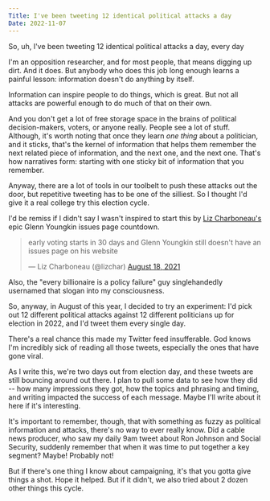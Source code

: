 ```yaml
---
Title: I've been tweeting 12 identical political attacks a day
Date: 2022-11-07
---
```


So, uh, I've been tweeting 12 identical political attacks a day, every day

I'm an opposition researcher, and for most people, that means digging up dirt. And it does. But anybody who does this job long enough learns a painful lesson: information doesn't do anything by itself.

Information can inspire people to do things, which is great. But not all attacks are powerful enough to do much of that on their own. 

And you don't get a lot of free storage space in the brains of political decision-makers, voters, or anyone really. People see a lot of stuff. Although, it's worth noting that once they learn *one thing* about a politician, and it sticks, that's the kernel of information that helps them remember the next related piece of information, and the next one, and the next one. That's how narratives form: starting with one sticky bit of information that you remember. 

Anyway, there are a lot of tools in our toolbelt to push these attacks out the door, but repetitive tweeting has to be one of the silliest. So I thought I'd give it a real college try this election cycle.

I'd be remiss if I didn't say I wasn't inspired to start this by [Liz Charboneau's](https://twitter.com/lizchar) epic Glenn Youngkin issues page countdown. 

<blockquote class="twitter-tweet"><p lang="en" dir="ltr">early voting starts in 30 days and Glenn Youngkin still doesn&#39;t have an issues page on his website</p>&mdash; Liz Charboneau (@lizchar) <a href="https://twitter.com/lizchar/status/1427965984749625347?ref_src=twsrc%5Etfw">August 18, 2021</a></blockquote> <script async src="https://platform.twitter.com/widgets.js" charset="utf-8"></script> 

Also, the "every billionaire is a policy failure" guy singlehandedly usernamed that slogan into my consciousness. 

So, anyway, in August of this year, I decided to try an experiment: I'd pick out 12 different political attacks against 12 different politicians up for election in 2022, and I'd tweet them every single day. 

There's a real chance this made my Twitter feed insufferable. God knows I'm incredibly sick of reading all those tweets, especially the ones that have gone viral.

As I write this, we're two days out from election day, and these tweets are still bouncing around out there. I plan to pull some data to see how they did -- how many impressions they got, how the topics and phrasing and timing, and writing impacted the success of each message. Maybe I'll write about it here if it's interesting. 

It's important to remember, though, that with something as fuzzy as political information and attacks, there's no way to ever really know. Did a cable news producer, who saw my daily 9am tweet about Ron Johnson and Social Security, suddenly remember that when it was time to put together a key segment? Maybe! Probably not! 

But if there's one thing I know about campaigning, it's that you gotta give things a shot. Hope it helped. But if it didn't, we also tried about 2 dozen other things this cycle.
